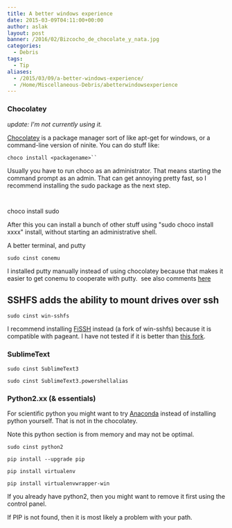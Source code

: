 ```yaml
---
title: A better windows experience
date: 2015-03-09T04:11:00+00:00
author: aslak
layout: post
banner: /2016/02/Bizcocho_de_chocolate_y_nata.jpg
categories:
  - Debris
tags:
  - Tip
aliases:
  - /2015/03/09/a-better-windows-experience/
  - /Home/Miscellaneous-Debris/abetterwindowsexperience
---
```

### Chocolatey

_update: I'm not currently using it._

[Chocolatey](http://chocolatey.org/) is a package manager sort of like apt-get for windows, or a command-line version of ninite. You can do stuff like:
  
`choco install <packagename>`` `

Usually you have to run choco as an administrator. That means starting the command prompt as an admin. That can get annoying pretty fast, so I recommend installing the sudo package as the next step.
  
`
` 
  
choco install sudo
  
After this you can install a bunch of other stuff using "sudo choco install xxxx" install, without starting an administrative shell.
  
A better terminal, and putty
  
`sudo cinst conemu `
  
I installed putty manually instead of using chocolatey because that makes it easier to get conemu to cooperate with putty.  see also comments [here](https://chocolatey.org/packages/putty)

## SSHFS adds the ability to mount drives over ssh

`sudo cinst win-sshfs`

I recommend installing [FiSSH](https://github.com/tuiSSE/win-sshfs/) instead (a fork of win-sshfs) because it is compatible with pageant. I have not tested if it is better than [this fork](https://github.com/dimov-cz/win-sshfs).

### SublimeText

`sudo cinst SublimeText3`
  
`sudo cinst SublimeText3.powershellalias`

### Python2.xx (& essentials)

For scientific python you might want to try [Anaconda](https://store.continuum.io/cshop/anaconda/) instead of installing python yourself. That is not in the chocolatey.
  
Note this python section is from memory and may not be optimal.
  
`sudo cinst python2`
  
`pip install --upgrade pip`
  
`pip install virtualenv`
  
`pip install virtualenvwrapper-win`
  
If you already have python2, then you might want to remove it first using the control panel.
  
If PIP is not found, then it is most likely a problem with your path.
